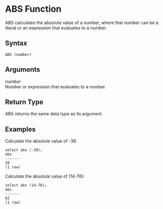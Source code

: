 # ABS Function<a name="r_ABS"></a>

 ABS calculates the absolute value of a number, where that number can be a literal or an expression that evaluates to a number\. 

## Syntax<a name="r_ABS-synopsis"></a>

```
ABS (number)
```

## Arguments<a name="r_ABS-arguments"></a>

 *number*   
Number or expression that evaluates to a number\. 

## Return Type<a name="r_ABS-return-type"></a>

ABS returns the same data type as its argument\. 

## Examples<a name="r_ABS-examples"></a>

Calculate the absolute value of \-38: 

```
select abs (-38);
abs
-------
38
(1 row)
```

Calculate the absolute value of \(14\-76\): 

```
select abs (14-76);
abs
-------
62
(1 row)
```
